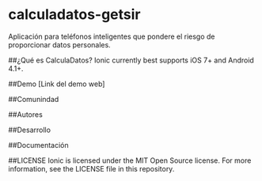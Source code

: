 # calculadatos-getsir
Aplicación para teléfonos inteligentes que pondere el riesgo de proporcionar datos personales.

##¿Qué es CalculaDatos?
Ionic currently best supports iOS 7+ and Android 4.1+.

##Demo
[Link del demo web]


##Comunindad

##Autores

##Desarrollo

##Documentación

##LICENSE
Ionic is licensed under the MIT Open Source license. For more information, see the LICENSE file in this repository.
